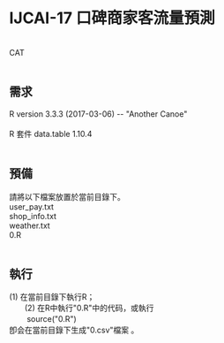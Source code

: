 <h1>IJCAI-17 口碑商家客流量預測</h1><br />
CAT<br />
<br />
<h2>需求<br /></h2>
<div>R version 3.3.3 (2017-03-06) -- "Another Canoe"<div><br />
R 套件 data.table 1.10.4<br />
<br />
<h2>預備<br /></h2>
請將以下檔案放置於當前目錄下。<br />
    user_pay.txt<br />
    shop_info.txt<br />
    weather.txt<br />
    0.R<br />
<br />
<h2>執行<br /></h2>
    (1) 在當前目錄下執行R；<br />
　　(2) 在R中執行"0.R"中的代码，或執行<br />
　　    source("0.R")<br />
卽会在當前目錄下生成"0.csv"檔案 。<br />
